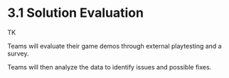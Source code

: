 # 3.1 Solution Evaluation

TK

Teams will evaluate their game demos through external playtesting and a survey.

Teams will then analyze the data to identify issues and possible fixes.

